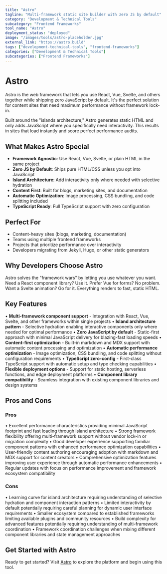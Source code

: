 ```yaml
---
title: "Astro"
tagline: "Multi-framework static site builder with zero JS by default"
category: "Development & Technical Tools"
subcategory: "Frontend Frameworks"
tool_name: "Astro"
deployment_status: "deployed"
image: "/images/tools/astro-placeholder.jpg"
external_link: "https://astro.build"
tags: ["development-technical-tools", "frontend-frameworks"]
categories: ["Development & Technical Tools"]
subcategories: ["Frontend Frameworks"]
---
```


# Astro

Astro is the web framework that lets you use React, Vue, Svelte, and others together while shipping zero JavaScript by default. It's the perfect solution for content sites that need maximum performance without framework lock-in.

Built around the "islands architecture," Astro generates static HTML and only adds JavaScript where you specifically need interactivity. This results in sites that load instantly and score perfect performance audits.

## What Makes Astro Special
- **Framework Agnostic**: Use React, Vue, Svelte, or plain HTML in the same project
- **Zero JS by Default**: Ships pure HTML/CSS unless you opt into JavaScript
- **Island Architecture**: Add interactivity only where needed with selective hydration
- **Content First**: Built for blogs, marketing sites, and documentation
- **Automatic Optimization**: Image processing, CSS bundling, and code splitting included
- **TypeScript Ready**: Full TypeScript support with zero configuration

## Perfect For
- Content-heavy sites (blogs, marketing, documentation)
- Teams using multiple frontend frameworks
- Projects that prioritize performance over interactivity
- Developers migrating from Jekyll, Hugo, or other static generators

## Why Developers Choose Astro
Astro solves the "framework wars" by letting you use whatever you want. Need a React component library? Use it. Prefer Vue for forms? No problem. Want a Svelte animation? Go for it. Everything renders to fast, static HTML.

## Key Features

• **Multi-framework component support** - Integration with React, Vue, Svelte, and other frameworks within single projects
• **Island architecture pattern** - Selective hydration enabling interactive components only where needed for optimal performance
• **Zero JavaScript by default** - Static-first approach with minimal JavaScript delivery for blazing-fast loading speeds
• **Content-first optimization** - Built-in markdown and MDX support with automatic content processing and optimization
• **Automatic performance optimization** - Image optimization, CSS bundling, and code splitting without configuration requirements
• **TypeScript zero-config** - First-class TypeScript support with automatic setup and type checking capabilities
• **Flexible deployment options** - Support for static hosting, serverless functions, and edge deployment platforms
• **Component library compatibility** - Seamless integration with existing component libraries and design systems

## Pros and Cons

### Pros
• Excellent performance characteristics providing minimal JavaScript footprint and fast loading through island architecture
• Strong framework flexibility offering multi-framework support without vendor lock-in or migration complexity
• Good developer experience supporting familiar component patterns with enhanced performance optimization capabilities
• User-friendly content authoring encouraging adoption with markdown and MDX support for content creators
• Comprehensive optimization features improving user experience through automatic performance enhancements
• Regular updates with focus on performance improvement and framework ecosystem compatibility

### Cons
• Learning curve for island architecture requiring understanding of selective hydration and component interaction patterns
• Limited interactivity by default potentially requiring careful planning for dynamic user interface requirements
• Smaller ecosystem compared to established frameworks limiting available plugins and community resources
• Build complexity for advanced features potentially requiring understanding of multi-framework coordination
• Framework coordination challenges when mixing different component libraries and state management approaches

## Get Started with Astro

Ready to get started? Visit [Astro](https://astro.build) to explore the platform and begin using this tool.